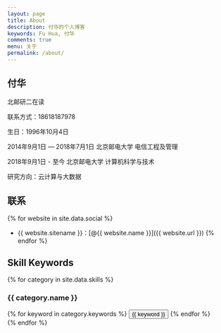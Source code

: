 ```yaml
---
layout: page
title: About
description: 付华的个人博客
keywords: Fu Hua, 付华
comments: true
menu: 关于
permalink: /about/
---
```


## 付华

北邮研二在读

联系方式：18618187978

生日：1996年10月4日

2014年9月1日 — 2018年7月1日 北京邮电大学 电信工程及管理

2018年9月1日 - 至今 北京邮电大学 计算机科学与技术

研究方向：云计算与大数据

## 联系

{% for website in site.data.social %}
* {{ website.sitename }}：[@{{ website.name }}]({{ website.url }})
{% endfor %}

## Skill Keywords

{% for category in site.data.skills %}
### {{ category.name }}
<div class="btn-inline">
{% for keyword in category.keywords %}
<button class="btn btn-outline" type="button">{{ keyword }}</button>
{% endfor %}
</div>
{% endfor %}
